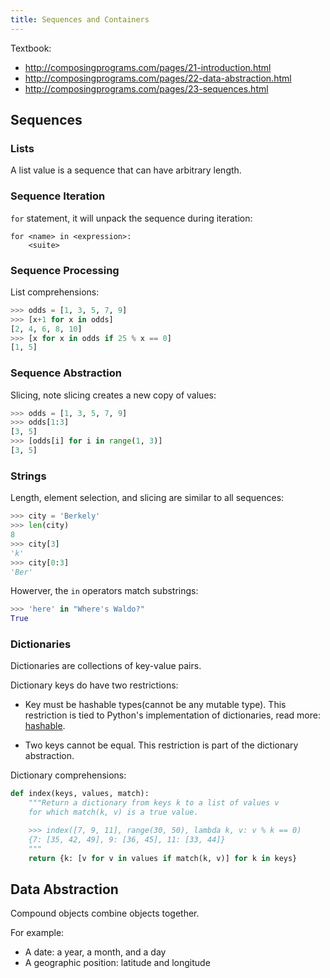 ```yaml
---
title: Sequences and Containers
---
```


Textbook:

- http://composingprograms.com/pages/21-introduction.html
- http://composingprograms.com/pages/22-data-abstraction.html
- http://composingprograms.com/pages/23-sequences.html

## Sequences

### Lists

A list value is a sequence that can have arbitrary length.

### Sequence Iteration

`for` statement, it will unpack the sequence during iteration:

```text
for <name> in <expression>:
    <suite>
```

### Sequence Processing

List comprehensions:

```python
>>> odds = [1, 3, 5, 7, 9]
>>> [x+1 for x in odds]
[2, 4, 6, 8, 10]
>>> [x for x in odds if 25 % x == 0]
[1, 5]
```

### Sequence Abstraction

Slicing, note slicing creates a new copy of values:

```python
>>> odds = [1, 3, 5, 7, 9]
>>> odds[1:3]
[3, 5]
>>> [odds[i] for i in range(1, 3)]
[3, 5]
```

### Strings

Length, element selection, and slicing are similar to all sequences:

```python
>>> city = 'Berkely'
>>> len(city)
8
>>> city[3]
'k'
>>> city[0:3]
'Ber'
```

Howerver, the `in` operators match substrings:

```python
>>> 'here' in "Where's Waldo?"
True
```

### Dictionaries

Dictionaries are collections of key-value pairs.

Dictionary keys do have two restrictions:

- Key must be hashable types(cannot be any mutable type).
  This restriction is tied to Python's implementation of dictionaries, read more: [hashable](https://docs.python.org/3.10/glossary.html#term-hashable).

- Two keys cannot be equal.
  This restriction is part of the dictionary abstraction.

Dictionary comprehensions:

```python
def index(keys, values, match):
    """Return a dictionary from keys k to a list of values v
    for which match(k, v) is a true value.

    >>> index([7, 9, 11], range(30, 50), lambda k, v: v % k == 0)
    {7: [35, 42, 49], 9: [36, 45], 11: [33, 44]}
    """
    return {k: [v for v in values if match(k, v)] for k in keys}
```

## Data Abstraction

Compound objects combine objects together.

For example:

- A date: a year, a month, and a day
- A geographic position: latitude and longitude
